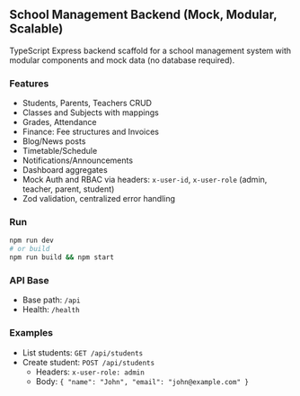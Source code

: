 ## School Management Backend (Mock, Modular, Scalable)

TypeScript Express backend scaffold for a school management system with modular components and mock data (no database required).

### Features
- Students, Parents, Teachers CRUD
- Classes and Subjects with mappings
- Grades, Attendance
- Finance: Fee structures and Invoices
- Blog/News posts
- Timetable/Schedule
- Notifications/Announcements
- Dashboard aggregates
- Mock Auth and RBAC via headers: `x-user-id`, `x-user-role` (admin, teacher, parent, student)
- Zod validation, centralized error handling

### Run

```bash
npm run dev
# or build
npm run build && npm start
```

### API Base
- Base path: `/api`
- Health: `/health`

### Examples
- List students: `GET /api/students`
- Create student: `POST /api/students`
  - Headers: `x-user-role: admin`
  - Body: `{ "name": "John", "email": "john@example.com" }`


